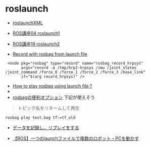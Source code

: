 # roslaunch

- [roslaunchXML](http://wiki.ros.org/roslaunch/XML)

- [ROS講座04 roslaunch1](https://qiita.com/srs/items/d7b0be3392a3a224b02f)

- [ROS講座19 roslaunch2](https://qiita.com/srs/items/e7882078b8cf11dc51fb)
- [Record with rosbag from launch file](https://answers.ros.org/question/52773/record-with-rosbag-from-launch-file/#:~:text=Record%20with%20rosbag%20from%20launch%20file)
```
 <node pkg="rosbag" type="record" name="rosbag_record_hrpsys"
       args="record -o /tmp/hrp2-hrpsys /imu /joint_states /joint_command /force_0 /force_1 /force_2 /force_3 /base_link"
       if="$(arg record_hrpsys)" />
```

- [How to play rosbag using launch file ?](https://answers.ros.org/question/62811/how-to-play-rosbag-using-launch-file/)
- 
- [rosbagの便利オプション](https://ppdr.softether.net/ros-rosbag-options)
下記が使えそう
>トピック名をリネームして再生
```
rosbag play test.bag tf:=tf_old
```
- [データを記録し，リプレイをする](http://wiki.ros.org/ja/ROS/Tutorials/Recording%20and%20playing%20back%20data)

- [【ROS】一つのlaunchファイルで複数のロボット・PCを動かす](https://b.ueda.tech/?post=20190706_ros)

### 
